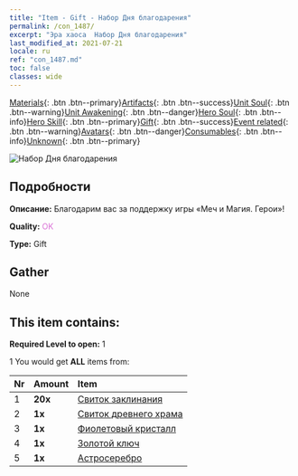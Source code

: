 ```yaml
---
title: "Item - Gift - Набор Дня благодарения"
permalink: /con_1487/
excerpt: "Эра хаоса  Набор Дня благодарения"
last_modified_at: 2021-07-21
locale: ru
ref: "con_1487.md"
toc: false
classes: wide
---
```

 [Materials](/ItemsRU/){: .btn .btn--primary}[Artifacts](/ItemsRU/Artifacts/){: .btn .btn--success}[Unit Soul](/ItemsRU/UnitSoul/){: .btn .btn--warning}[Unit Awakening](/ItemsRU/UnitAwakening/){: .btn .btn--danger}[Hero Soul](/ItemsRU/HeroSoul/){: .btn .btn--info}[Hero Skill](/ItemsRU/HeroSkill/){: .btn .btn--primary}[Gift](/ItemsRU/Gift/){: .btn .btn--success}[Event related](/ItemsRU/Events/){: .btn .btn--warning}[Avatars](/ItemsRU/Avatars/){: .btn .btn--danger}[Consumables](/ItemsRU/Consumables/){: .btn .btn--info}[Unknown](/ItemsRU/Unknown/){: .btn .btn--primary}

 ![Набор Дня благодарения](/images/t/i_906011.png)

## Подробности
 **Описание:** Благодарим вас за поддержку игры «Меч и Магия. Герои»!

 **Quality:** <span style="color: #DA70D6">OK</span>

 **Type:** Gift

## Gather

  None

## This item contains:

 **Required Level to open:** 1

 1 You would get **ALL** items  from:

  | Nr | Amount |     Item    |
  |:---|:-------|:------------|
  | 1 |  **20x** | [Свиток заклинания](/ItemsRU/con_694/) |  | 
  | 2 |  **1x** | [Свиток древнего храма](/ItemsRU/con_697/) |  | 
  | 3 |  **1x** | [Фиолетовый кристалл](/ItemsRU/con_720/) |  | 
  | 4 |  **1x** | [Золотой ключ](/ItemsRU/con_783/) |  | 
  | 5 |  **1x** | [Астросеребро](/ItemsRU/con_969/) |  | 
